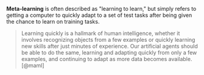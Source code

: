 **Meta-learning** is often described as "learning to learn," but simply refers to getting a computer to quickly adapt to a set of test tasks after being given the chance to learn on training tasks.

> Learning quickly is a hallmark of human intelligence,
whether it involves recognizing objects from a few examples or quickly learning new skills after just minutes of
experience. Our artificial agents should be able to do the same, learning and adapting quickly from only a few examples, and continuing to adapt as more data becomes available. [@maml]